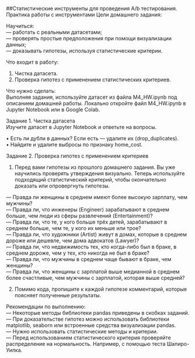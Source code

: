##Статистические инструменты для проведения A/b тестирования. Практика работы с инструментами
Цели домашнего задания:

Научиться:  
— работать с реальными датасетами;  
— проверять простые предположения при помощи визуализации данных;  
— доказывать гипотезы, используя статистические критерии.

Что входит в работу:   
1. Чистка датасета.  
2. Проверка гипотез с применением статистических критериев.  


Что нужно сделать:  
Выполняя задания, используйте датасет из файла M4_HW.ipynb под описанием домашней работы. Локально откройте файл M4_HW.ipynb в Jupyter Notebook или в Google Colab.  

Задание 1. Чистка датасета  
Изучите датасет в Jupyter Notebook и ответьте на вопросы.  

• Есть ли дубли в данных? Если есть — удалите их (drop_duplicates).  
• Найдите и удалите выбросы по признаку home_cost.  

Задание 2. Проверка гипотез с применением критериев  
1. Перед вами гипотезы из прошлого домашнего задания. Вы уже научились проверять утверждения визуально. Теперь используйте подходящий статистический критерий, чтобы окончательно доказать или опровергнуть гипотезы.  

— Правда ли женщины в среднем имеют более высокую зарплату, чем мужчины?  
— Правда ли, что инженеры (Engineer) зарабатывают в среднем больше, чем люди из сферы развлечений (Entertainment)?  
— Правда ли, что те, у кого больше трёх детей, зарабатывают в среднем больше, чем те, у кого их меньше или трое?  
— Правда ли, что художники (Artist) живут в домах, которые в среднем дороже или дешевле, чем дома адвокатов (Lawyer)?  
— Правда ли, что недвижимость тех, кто когда-либо был в браке, в среднем дороже, чем у тех, кто никогда не был в браке?  
— Правда ли, что мужчины в среднем чаще бывают в браке, чем женщины?  
— Правда ли, что женщины с зарплатой выше медианной в среднем более счастливые, чем мужчины с зарплатой, которая выше средней?  

2. Помимо кода, пропишите к каждой гипотезе комментарий, которые поясняет полученные результаты. 
  
Рекомендации по выполнению:  
— Некоторые методы библиотеки pandas приведены в скобках заданий.  
— При доказательстве гипотез можно использовать библиотеки matplotlib, seaborn или встроенные средства визуализации pandas.  
— Нужно использовать статистические методы и критерии.  
— Перед использованием статистического критерия проверяйте распределение на нормальность. Например, с помощью теста Шапиро-Уилка.  
